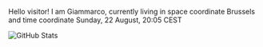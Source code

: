 Hello visitor! I am Giammarco, currently living in space coordinate Brussels and time coordinate Sunday, 22 August, 20:05 CEST

![GitHub Stats](https://github-readme-stats.vercel.app/api?username=grcasanova)
